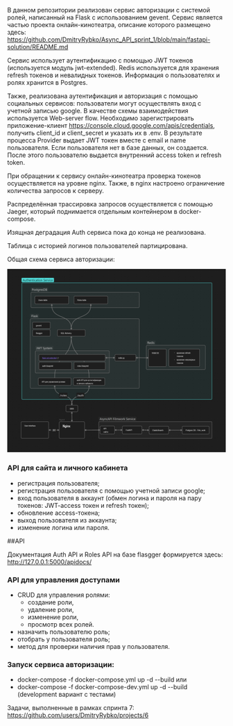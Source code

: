 В данном репозитории реализован сервис авторизации с системой ролей, написанный на Flask 
с использованием gevent. Сервис является частью проекта онлайн-кинотеатра, описание которого 
размещено здесь:
https://github.com/DmitryRybko/Async_API_sprint_1/blob/main/fastapi-solution/README.md

Сервис использует аутентификацию с помощью JWT токенов (используется модуль jwt-extended).
Redis используется для хранения refresh токенов и невалидных токенов.
Информация о пользователях и ролях хранится в Postgres.

Также, реализована аутентификация и авторизация с помощью социальных сервисов: пользователи могут осуществлять вход
с учетной записью google. В качестве схемы взаимодействия используется Web-server flow. Необходимо зарегистрировать 
приложение-клиент https://console.cloud.google.com/apis/credentials, получить client_id и client_secret и 
указать их в .env. В результате процесса Provider выдает JWT токен вместе с email и name пользователя. Если 
пользователя нет в базе данных, он создается. После этого пользователю выдается внутренний access token и refresh token. 

При обращении к сервису онлайн-кинотеатра проверка токенов осуществляется на уровне nginx. 
Также, в nginx настроено ограничение количества запросов к серверу.

Распределённая трассировка запросов осуществляется с помощью Jaeger, который поднимается отдельным контейнером в
docker-compose.

Изящная деградация Auth сервиса пока до конца не реализована. 

Таблица с историей логинов пользователей партицирована.

Общая схема сервиса авторизации:

![](general_scheme.png)

### API для сайта и личного кабинета

- регистрация пользователя;
- регистрация пользователя с помощью учетной записи google;
- вход пользователя в аккаунт (обмен логина и пароля на пару токенов: JWT-access токен и refresh токен); 
- обновление access-токена;
- выход пользователя из аккаунта;
- изменение логина или пароля.

##API

Документация Auth API и Roles API на базе flasgger формируется здесь:
http://127.0.0.1:5000/apidocs/

### API для управления доступами

- CRUD для управления ролями:
  - создание роли,
  - удаление роли,
  - изменение роли,
  - просмотр всех ролей.
- назначить пользователю роль;
- отобрать у пользователя роль;
- метод для проверки наличия прав у пользователя. 

### Запуск сервиса авторизации:
- docker-compose -f docker-compose.yml up -d --build
или
- docker-compose -f docker-compose-dev.yml up -d --build (development вариант с тестами)

Задачи, выполненные в рамках спринта 7:
https://github.com/users/DmitryRybko/projects/6